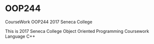 # OOP244
CourseWork OOP244 2017 Seneca College

This is 2017 Seneca College Object Oriented Programming  Coursework
Language C++
